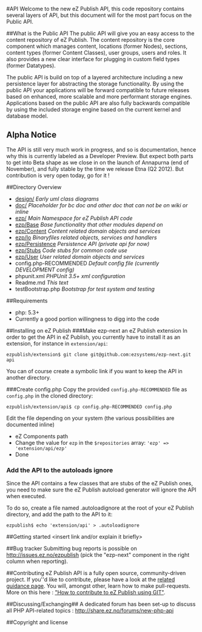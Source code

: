 #API
Welcome to the new eZ Publish API, this code repository contains several layers of API, but this document will for the most part focus on the Public API.

##What is the Public API
The public API will give you an easy access to the content repository of eZ Publish. The content repository is the core component which manages content, locations (former Nodes), sections, content types (former Content Classes), user groups, users and roles. It also provides a new clear interface for plugging in custom field types (former Datatypes).

The public API is build on top of a layered architecture including a new persistence layer for abstracting the storage functionality. By using the public API your applications will be forward compatible to future releases based on enhanced, more scalable and more performant storage engines. Applications based on the public API are also fully backwards compatible by using the included storage engine based on the current kernel and database model.

## Alpha Notice
The API is still very much work in progress, and so is documentation, hence why this is currently labeled as a Developer Preview. But expect both parts to get into Beta shape as we close in on the launch of Annapurna (end of November), and fully stable by the time we release Etna (Q2 2012). But contribution is very open today, go for it !

##Directory Overview
* [design/](/ezsystems/ezp-next/tree/master/design/)	 *Early uml class diagrams*
* [doc/](/ezsystems/ezp-next/tree/master/doc/)  *Placeholder for bc doc and other doc that can not be on wiki or inline*
* [ezp/](/ezsystems/ezp-next/tree/master/ezp/)  *Main Namespace for eZ Publish API code*
* [ezp/Base](/ezsystems/ezp-next/tree/master/ezp/Base/)  *Base functionality that other modules depend on*
* [ezp/Content](/ezsystems/ezp-next/tree/master/ezp/Content/)  *Content related domain objects and services*
* [ezp/Io](/ezsystems/ezp-next/tree/master/ezp/Io/)  *Binaryfiles related objects, services and handlers*
* [ezp/Persistence](/ezsystems/ezp-next/tree/master/ezp/Persistence/)  *Persistence API (private api for now)*
* [ezp/Stubs](/ezsystems/ezp-next/tree/master/ezp/Stubs/)  *Code stubs for common code use*
* [ezp/User](/ezsystems/ezp-next/tree/master/ezp/User/)  *User related domain objects and services*
* config.php-RECOMMENDED  *Default config file (currently DEVELOPMENT config)*
* phpunit.xml  *PHPUnit 3.5+ xml configuration*
* Readme.md  *This text*
* testBootstrap.php  *Bootstrap for test system and testing*

##Requirements
* php: 5.3+
* Currently a good portion willingness to digg into the code

##Installing on eZ Publish
###Make ezp-next an eZ Publish extension
In order to get the API in eZ Publish, you currently have to install it as an extension, for instance in `extension/api`:

	ezpublish/extension$ git clone git@github.com:ezsystems/ezp-next.git api

You can of course create a symbolic link if you want to keep the API in another directory.

###Create config.php
Copy the provided `config.php-RECOMMENDED` file as `config.php` in the cloned directory:

	ezpublish/extension/api$ cp config.php-RECOMMENDED config.php

Edit the file depending on your system (the various possibilities are documented inline)
* eZ Components path
* Change the value for `ezp` in the `$repositories` array:
  `'ezp' => 'extension/api/ezp'`
* Done

### Add the API to the autoloads ignore
Since the API contains a few classes that are stubs of the eZ Publish ones, you  need to make sure the eZ Publish autoload generator
will ignore the API when executed.

To do so, create a file named .autoloadignore at the root of your eZ Publish directory, and add the path to the API to it:

	ezpublish$ echo 'extension/api' > .autoloadignore

##Getting started
<insert link and/or explain it briefly>

##Bug tracker
Submitting bug reports is possible on http://issues.ez.no/ezpublish (pick the "ezp-next" component in the right column when reporting).

##Contributing
eZ Publish API is a fully open source, community-driven project. If you''d like to contribute, please have a look at the [related guidance page](http://share.ez.no/get-involved/develop). You will, amongst other, learn how to make pull-requests. More on this here : ["How to contribute to eZ Publish using GIT"](http://share.ez.no/learn/ez-publish/how-to-contribute-to-ez-publish-using-git).

##Discussing/Exchanging##
A dedicated forum has been set-up to discuss all PHP API-related topics : http://share.ez.no/forums/new-php-api

##Copyright and license
<insert>
